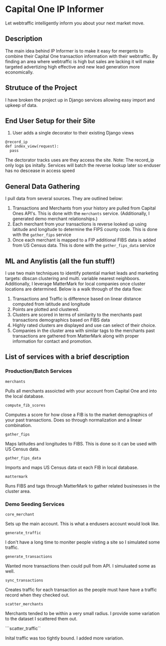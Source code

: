 # Capital One IP Informer
Let webtraffic intelligently inform you about your next market move.

## Description
The main idea behind IP Informer is to make it easy for mergents to combine their Capital One transaction information with their webtraffic.
By finding an area where webtraffic is high but sales are lacking it will make targeted advertizing high effective and new lead generation more economically.


## Strutuce of the Project
I have broken the project up in Django services allowing easy import and upkeep of data.


## End User Setup for their Site
1. User adds a single decorator to their existing Django views
```
@record_ip
def index_view(request):
  pass
```
The dectorator tracks uses are they access the site. Note: The record_ip only logs ips initally. Services will batch the reverse lookup later so enduser has no descease in access speed


## General Data Gathering
I pull data from several sources. They are outlined below:
1. Transactions and Merchants from your history are pulled from Capital Ones API's. This is done with the ```merchants``` service. (Additionally, I generated demo merchant relationships.)
2. Each merchant from your transactions is reverse looked up using latitude and longitude to determine the FIPS county code. This is done with the ```gather_fips``` service
3. Once each merchant is mapped to a FIP additional FIBS data is added from US Census data. This is done with the ```gather_fips_data``` service

## ML and Anylistis (all the fun stuff!)
I use two main techniques to identify potential market leads and marketing targets: dbscan clustering and multi. variable nearest neighboors. Additionally, I leverage MatterMark for local companies once cluster locations are determined. Below is a walk through of the data flow:

1. Transactions and Traffic is difference based on linear distance computed from latitude and longitude
2. Points are plotted and clustered.
3. Clusters are scored in terms of similarity to the merchants past transactions demographics based on FIBS data
4. Highly rated clusters are displayed and use can select of their choice.
5. Companies in the cluster area with similar tags to the merchants past transactions are gathered from MatterMark along with proper information for contact and promotion.

## List of services with a brief description

### Production/Batch Services

```merchants```

Pulls all merchants assoicted with your account from Capital One and into the local database.

```compute_fib_scores```

Computes a score for how close a FIB is to the market demographics of your past transactions. Does so through normalization and a linear combination.

```gather_fips```

Maps latitudes and longitudes to FIBS. This is done so it can be used with US Census data.

```gather_fips_data```

Imports and maps US Census data ot each FIB in local database.

```mattermark```

Runs FIBS and tags through MatterMark to gather related businesses in the cluster area.


### Demo Seeding Services

```core_merchant```

Sets up the main account. This is what a endusers account would look like.

```generate_traffic```

I don't have a long time to moniter people visting a site so I simulated some traffic.

```generate_transactions```

Wanted more transactions then could pull from API. I simuluated some as well.

```sync_transactions```

Creates traffic for each transaction as the people must have have a traffic record when they checked out.

```scatter_merchants```

Merchants tended to be within a very small radius. I provide some variation to the dataset I scattered them out.

```scatter_traffic``

Inital traffic was too tightly bound. I added more variation.





